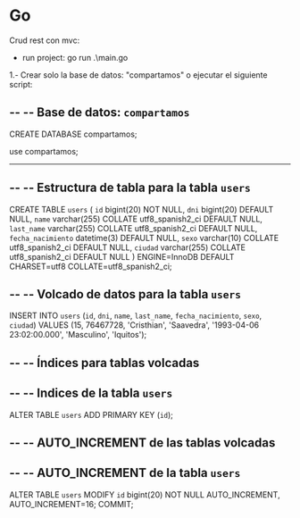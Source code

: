 # Go


Crud rest con mvc:

- run project: go run .\main.go

1.- Crear solo la base de datos: "compartamos" o ejecutar el siguiente script:

--
-- Base de datos: `compartamos`
--
CREATE DATABASE compartamos;

use compartamos;
-- --------------------------------------------------------

--
-- Estructura de tabla para la tabla `users`
--

CREATE TABLE `users` (
  `id` bigint(20) NOT NULL,
  `dni` bigint(20) DEFAULT NULL,
  `name` varchar(255) COLLATE utf8_spanish2_ci DEFAULT NULL,
  `last_name` varchar(255) COLLATE utf8_spanish2_ci DEFAULT NULL,
  `fecha_nacimiento` datetime(3) DEFAULT NULL,
  `sexo` varchar(10) COLLATE utf8_spanish2_ci DEFAULT NULL,
  `ciudad` varchar(255) COLLATE utf8_spanish2_ci DEFAULT NULL
) ENGINE=InnoDB DEFAULT CHARSET=utf8 COLLATE=utf8_spanish2_ci;

--
-- Volcado de datos para la tabla `users`
--

INSERT INTO `users` (`id`, `dni`, `name`, `last_name`, `fecha_nacimiento`, `sexo`, `ciudad`) VALUES
(15, 76467728, 'Cristhian', 'Saavedra', '1993-04-06 23:02:00.000', 'Masculino', 'Iquitos');

--
-- Índices para tablas volcadas
--

--
-- Indices de la tabla `users`
--
ALTER TABLE `users`
  ADD PRIMARY KEY (`id`);

--
-- AUTO_INCREMENT de las tablas volcadas
--

--
-- AUTO_INCREMENT de la tabla `users`
--
ALTER TABLE `users`
  MODIFY `id` bigint(20) NOT NULL AUTO_INCREMENT, AUTO_INCREMENT=16;
COMMIT;


